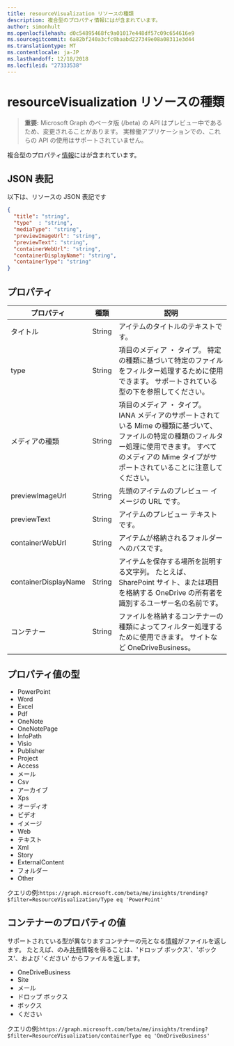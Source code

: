 ```yaml
---
title: resourceVisualization リソースの種類
description: 複合型のプロパティ情報にはが含まれています。
author: simonhult
ms.openlocfilehash: d0c54895468fc9a01017e448df57c09c654616e9
ms.sourcegitcommit: 6a82bf240a3cfc0baabd227349e08a08311e3d44
ms.translationtype: MT
ms.contentlocale: ja-JP
ms.lasthandoff: 12/18/2018
ms.locfileid: "27333538"
---
```

# <a name="resourcevisualization-resource-type"></a>resourceVisualization リソースの種類

> **重要:** Microsoft Graph のベータ版 (/beta) の API はプレビュー中であるため、変更されることがあります。 実稼働アプリケーションでの、これらの API の使用はサポートされていません。

複合型のプロパティ[情報](insights.md)にはが含まれています。

## <a name="json-representation"></a>JSON 表記

以下は、リソースの JSON 表記です

```json
{
  "title": "string",
  "type"  : "string",
  "mediaType": "string",
  "previewImageUrl": "string",
  "previewText": "string",
  "containerWebUrl": "string",
  "containerDisplayName": "string",
  "containerType": "string"
}
```

## <a name="properties"></a>プロパティ

| プロパティ              | 種類          | 説明  |
| -------------         |---------------| -------------|
| タイトル                 | String        | アイテムのタイトルのテキストです。               |
| type              | String        | 項目のメディア ・ タイプ。 特定の種類に基づいて特定のファイルをフィルター処理するために使用できます。 サポートされている型の下を参照してください。 |
| メディアの種類             | String        | 項目のメディア ・ タイプ。 IANA メディアのサポートされている Mime の種類に基づいて、ファイルの特定の種類のフィルター処理に使用できます。 すべてのメディアの Mime タイプがサポートされていることに注意してください。 |
| previewImageUrl       | String        | 先頭のアイテムのプレビュー イメージの URL です。 |
| previewText           | String        | アイテムのプレビュー テキストです。 |
| containerWebUrl       | String        | アイテムが格納されるフォルダーへのパスです。 |
| containerDisplayName  | String        | アイテムを保存する場所を説明する文字列。 たとえば、SharePoint サイト、または項目を格納する OneDrive の所有者を識別するユーザー名の名前です。  |
| コンテナー         | String | ファイルを格納するコンテナーの種類によってフィルター処理するために使用できます。 サイトなど OneDriveBusiness。       |

## <a name="type-property-values"></a>プロパティ値の型
-   PowerPoint
-   Word
-   Excel
-   Pdf
-   OneNote
-   OneNotePage
-   InfoPath
-   Visio
-   Publisher
-   Project
-   Access
-   メール
-   Csv
-   アーカイブ
-   Xps
-   オーディオ
-   ビデオ
-   イメージ
-   Web
-   テキスト
-   Xml
-   Story
-   ExternalContent
-   フォルダー
-   Other

クエリの例:`https://graph.microsoft.com/beta/me/insights/trending?$filter=ResourceVisualization/Type eq 'PowerPoint'`

## <a name="containertype-property-values"></a>コンテナーのプロパティの値
サポートされている型が異なりますコンテナーの元となる[情報](insights.md)がファイルを返します。 たとえば、のみ[共有](insights-shared.md)情報を得ることは、'ドロップ ボックス'、'ボックス'、および 'ください' からファイルを返します。

-   OneDriveBusiness
-   Site
-   メール
-   ドロップ ボックス
-   ボックス
-   ください

クエリの例:`https://graph.microsoft.com/beta/me/insights/trending?$filter=ResourceVisualization/containerType eq 'OneDriveBusiness'`